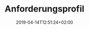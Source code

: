 ---
title: "Anforderungsprofil"
date: 2019-04-14T12:51:24+02:00
draft: false
url: /flugschule/fliegen-lernen/anforderungsprofil
image: /img/news/test.jpg
subscriptionUrL: https://www.google.ch/
description: >
  In den Theorieräumen der MFGT erwerben Sie das nötige Wissen in Fächern wie z.B Navigation, Flugzeugkenntnisse und Meteorologie. Der modulare Kursaufbau ermöglich jederzeit den Einstieg bei Beginn eines neuen Kurses.
---
